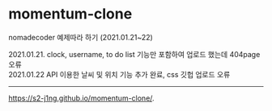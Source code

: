 # momentum-clone
nomadecoder 예제따라 하기 (2021.01.21~22)

2021.01.21. clock, username, to do list 기능만 포함하여 업로드 했는데 404page 오류<br>
2021.01.22 API 이용한 날씨 및 위치 기능 추가 완료, css 깃헙 업로드 오류

___
https://s2-j1ng.github.io/momentum-clone/.
